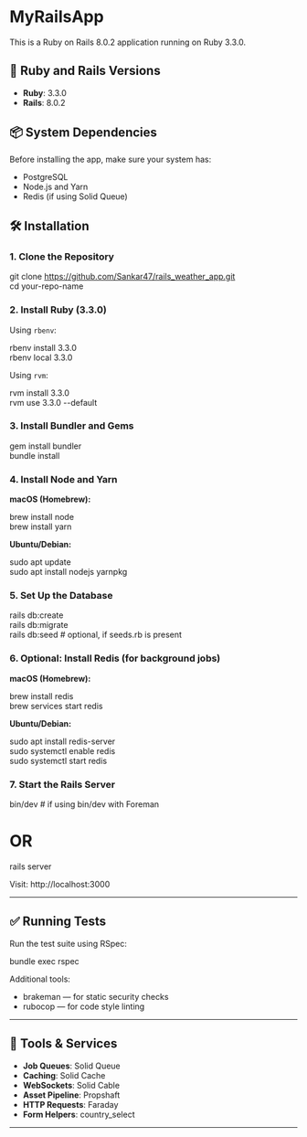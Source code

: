 # MyRailsApp

This is a Ruby on Rails 8.0.2 application running on Ruby 3.3.0.

## 🧰 Ruby and Rails Versions

- **Ruby**: 3.3.0
- **Rails**: 8.0.2

## 📦 System Dependencies

Before installing the app, make sure your system has:

- PostgreSQL
- Node.js and Yarn
- Redis (if using Solid Queue)

## 🛠 Installation

### 1. Clone the Repository

git clone https://github.com/Sankar47/rails_weather_app.git  
cd your-repo-name

### 2. Install Ruby (3.3.0)

Using `rbenv`:

rbenv install 3.3.0  
rbenv local 3.3.0

Using `rvm`:

rvm install 3.3.0  
rvm use 3.3.0 --default

### 3. Install Bundler and Gems

gem install bundler  
bundle install

### 4. Install Node and Yarn

**macOS (Homebrew):**

brew install node  
brew install yarn

**Ubuntu/Debian:**

sudo apt update  
sudo apt install nodejs yarnpkg

### 5. Set Up the Database

rails db:create  
rails db:migrate  
rails db:seed  # optional, if seeds.rb is present

### 6. Optional: Install Redis (for background jobs)

**macOS (Homebrew):**

brew install redis  
brew services start redis

**Ubuntu/Debian:**

sudo apt install redis-server  
sudo systemctl enable redis  
sudo systemctl start redis

### 7. Start the Rails Server

bin/dev  # if using bin/dev with Foreman  
# OR  
rails server

Visit: http://localhost:3000

---

## ✅ Running Tests

Run the test suite using RSpec:

bundle exec rspec

Additional tools:

- brakeman  — for static security checks
- rubocop    — for code style linting

---

## 🔌 Tools & Services

- **Job Queues**: Solid Queue  
- **Caching**: Solid Cache  
- **WebSockets**: Solid Cable  
- **Asset Pipeline**: Propshaft  
- **HTTP Requests**: Faraday  
- **Form Helpers**: country_select

---

